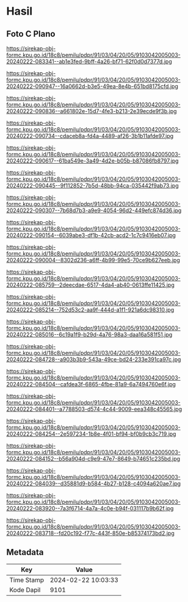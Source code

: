 # Hasil

## Foto C Plano

https://sirekap-obj-formc.kpu.go.id/18c8/pemilu/pdpr/91/03/04/20/05/9103042005003-20240222-083341--ab1e3fed-9bff-4a26-bf71-62f0d0d7377d.jpg

https://sirekap-obj-formc.kpu.go.id/18c8/pemilu/pdpr/91/03/04/20/05/9103042005003-20240222-090947--16a0662d-b3e5-49ea-8e4b-651bd8175cfd.jpg

https://sirekap-obj-formc.kpu.go.id/18c8/pemilu/pdpr/91/03/04/20/05/9103042005003-20240222-090836--a661802e-15d7-4fe3-b213-2e39ecde9f3b.jpg

https://sirekap-obj-formc.kpu.go.id/18c8/pemilu/pdpr/91/03/04/20/05/9103042005003-20240222-090734--cdaceb8a-fd4a-4489-af26-3b1b11afde97.jpg

https://sirekap-obj-formc.kpu.go.id/18c8/pemilu/pdpr/91/03/04/20/05/9103042005003-20240222-090617--61ba549e-3a49-4d2e-b05b-b87086fb8797.jpg

https://sirekap-obj-formc.kpu.go.id/18c8/pemilu/pdpr/91/03/04/20/05/9103042005003-20240222-090445--9f112852-7b5d-48bb-94ca-035442f9ab73.jpg

https://sirekap-obj-formc.kpu.go.id/18c8/pemilu/pdpr/91/03/04/20/05/9103042005003-20240222-090307--7b68d7b3-a9e9-4054-96d2-449efc874d36.jpg

https://sirekap-obj-formc.kpu.go.id/18c8/pemilu/pdpr/91/03/04/20/05/9103042005003-20240222-090154--6039abe3-df1b-42cb-acd2-1c7c9416eb07.jpg

https://sirekap-obj-formc.kpu.go.id/18c8/pemilu/pdpr/91/03/04/20/05/9103042005003-20240222-090004--8302d236-a6ff-4b99-99e5-70ce9b627eeb.jpg

https://sirekap-obj-formc.kpu.go.id/18c8/pemilu/pdpr/91/03/04/20/05/9103042005003-20240222-085759--2deecdae-6517-4da4-ab40-0613ffe11425.jpg

https://sirekap-obj-formc.kpu.go.id/18c8/pemilu/pdpr/91/03/04/20/05/9103042005003-20240222-085214--752d53c2-aa9f-444d-a1f1-921a6dc98310.jpg

https://sirekap-obj-formc.kpu.go.id/18c8/pemilu/pdpr/91/03/04/20/05/9103042005003-20240222-085016--6c19a1f9-b29d-4a76-98a3-daa16a581f51.jpg

https://sirekap-obj-formc.kpu.go.id/18c8/pemilu/pdpr/91/03/04/20/05/9103042005003-20240222-084728--a903b3b9-543a-49ce-bd24-233e391ca97c.jpg

https://sirekap-obj-formc.kpu.go.id/18c8/pemilu/pdpr/91/03/04/20/05/9103042005003-20240222-084504--cafdea3f-6865-4fbe-81a9-6a7494760e6f.jpg

https://sirekap-obj-formc.kpu.go.id/18c8/pemilu/pdpr/91/03/04/20/05/9103042005003-20240222-084401--a7788503-d574-4c44-9009-eea348c45565.jpg

https://sirekap-obj-formc.kpu.go.id/18c8/pemilu/pdpr/91/03/04/20/05/9103042005003-20240222-084254--2e597234-1b8e-4f01-bf94-bf0b9cb3c719.jpg

https://sirekap-obj-formc.kpu.go.id/18c8/pemilu/pdpr/91/03/04/20/05/9103042005003-20240222-084152--b56a904d-c9e9-47e7-8649-b74651c235bd.jpg

https://sirekap-obj-formc.kpu.go.id/18c8/pemilu/pdpr/91/03/04/20/05/9103042005003-20240222-084039--d35881d9-b584-4b27-b128-c4094a620ae7.jpg

https://sirekap-obj-formc.kpu.go.id/18c8/pemilu/pdpr/91/03/04/20/05/9103042005003-20240222-083920--7a3f6714-4a7a-4c0e-b94f-031117b9b62f.jpg

https://sirekap-obj-formc.kpu.go.id/18c8/pemilu/pdpr/91/03/04/20/05/9103042005003-20240222-083718--fd20c192-f77c-443f-850e-b85374173bd2.jpg


## Metadata

| Key        | Value               |
| ---------- | ------------------- |
| Time Stamp | 2024-02-22 10:03:33 |
| Kode Dapil | 9101                |



